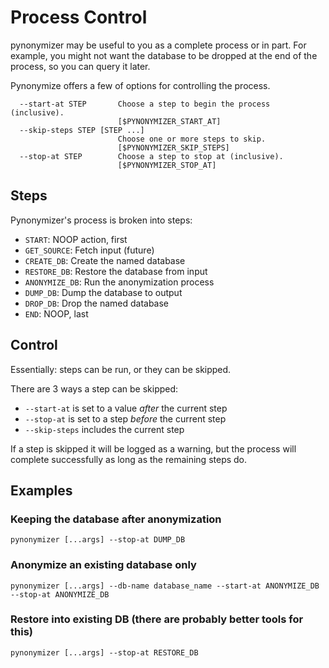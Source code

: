# Process Control

pynonymizer may be useful to you as a complete process or in part. 
For example, you might not want the database to be dropped at the end of the process, so you can query it later.

Pynonymize offers a few of options for controlling the process. 

```
  --start-at STEP       Choose a step to begin the process (inclusive).
                        [$PYNONYMIZER_START_AT]
  --skip-steps STEP [STEP ...]
                        Choose one or more steps to skip.
                        [$PYNONYMIZER_SKIP_STEPS]
  --stop-at STEP        Choose a step to stop at (inclusive).
                        [$PYNONYMIZER_STOP_AT]
```

## Steps
Pynonymizer's process is broken into steps:
  - `START`: NOOP action, first
  - `GET_SOURCE`: Fetch input (future)
  - `CREATE_DB`: Create the named database
  - `RESTORE_DB`: Restore the database from input 
  - `ANONYMIZE_DB`: Run the anonymization process
  - `DUMP_DB`: Dump the database to output
  - `DROP_DB`: Drop the named database
  - `END`: NOOP, last

## Control
Essentially: steps can be run, or they can be skipped. 

There are 3 ways a step can be skipped:
  - `--start-at` is set to a value *after* the current step
  - `--stop-at` is set to a step *before* the current step
  - `--skip-steps` includes the current step
  
 If a step is skipped it will be logged as a warning, but the process will complete successfully as long as the remaining steps do.
 
## Examples

### Keeping the database after anonymization
```
pynonymizer [...args] --stop-at DUMP_DB
```

### Anonymize an existing database only
```
pynonymizer [...args] --db-name database_name --start-at ANONYMIZE_DB --stop-at ANONYMIZE_DB
```

### Restore into existing DB (there are probably better tools for this)
```
pynonymizer [...args] --stop-at RESTORE_DB
```
